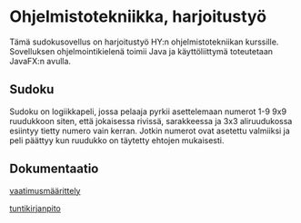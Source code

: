 # Ohjelmistotekniikka, harjoitustyö

Tämä sudokusovellus on harjoitustyö HY:n ohjelmistotekniikan kurssille. Sovelluksen ohjelmointikielenä toimii Java ja käyttöliittymä toteutetaan JavaFX:n avulla.

## Sudoku

Sudoku on logiikkapeli, jossa pelaaja pyrkii asettelemaan numerot 1-9 9x9 ruudukkoon siten, että jokaisessa rivissä, sarakkeessa ja 3x3 aliruudukossa esiintyy tietty numero vain kerran. Jotkin numerot ovat asetettu valmiiksi ja peli päättyy kun ruudukko on täytetty ehtojen mukaisesti.

## Dokumentaatio

[vaatimusmäärittely](https://github.com/hoffrenm/ot-harjoitustyo/blob/master/dokumentointi/vaatimusmaarittely.md)

[tuntikirjanpito](https://github.com/hoffrenm/ot-harjoitustyo/blob/master/dokumentointi/tuntikirjanpito.md)
